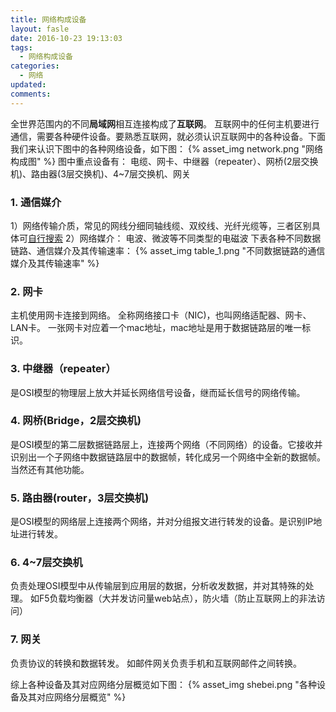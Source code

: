 ```yaml
---
title: 网络构成设备
layout: fasle
date: 2016-10-23 19:13:03
tags: 
  - 网络构成设备
categories:
  - 网络
updated:
comments:
---
```

全世界范围内的不同**局域网**相互连接构成了**互联网**。 互联网中的任何主机要进行通信，需要各种硬件设备。要熟悉互联网，就必须认识互联网中的各种设备。下面我们来认识下图中的各种网络设备，如下图：
{% asset_img network.png "网络构成图" %}
图中重点设备有： 电缆、网卡、中继器（repeater）、网桥(2层交换机)、路由器(3层交换机)、4~7层交换机、网关

### 1. 通信媒介
1）网络传输介质，常见的网线分细同轴线缆、双绞线、光纤光缆等，三者区别具体可[自行搜索](https://www.baidu.com/s?wd=同轴线缆双绞线光纤光缆)
2）网络媒介： 电波、微波等不同类型的电磁波
下表各种不同数据链路、通信媒介及其传输速率：
{% asset_img table_1.png "不同数据链路的通信媒介及其传输速率" %}
### 2. 网卡
主机使用网卡连接到网络。 
全称网络接口卡（NIC)，也叫网络适配器、网卡、LAN卡。
一张网卡对应着一个mac地址，mac地址是用于数据链路层的唯一标识。
### 3. 中继器（repeater）
是OSI模型的物理层上放大并延长网络信号设备，继而延长信号的网络传输。
### 4. 网桥(Bridge，2层交换机)
是OSI模型的第二层数据链路层上，连接两个网络（不同网络）的设备。它接收并识别出一个子网络中数据链路层中的数据帧，转化成另一个网络中全新的数据帧。当然还有其他功能。
### 5. 路由器(router，3层交换机)
是OSI模型的网络层上连接两个网络，并对分组报文进行转发的设备。是识别IP地址进行转发。
### 6. 4~7层交换机
负责处理OSI模型中从传输层到应用层的数据，分析收发数据，并对其特殊的处理。
如F5负载均衡器（大并发访问量web站点），防火墙（防止互联网上的非法访问）
### 7. 网关
负责协议的转换和数据转发。
如邮件网关负责手机和互联网邮件之间转换。

综上各种设备及其对应网络分层概览如下图：
{% asset_img shebei.png "各种设备及其对应网络分层概览" %}



















